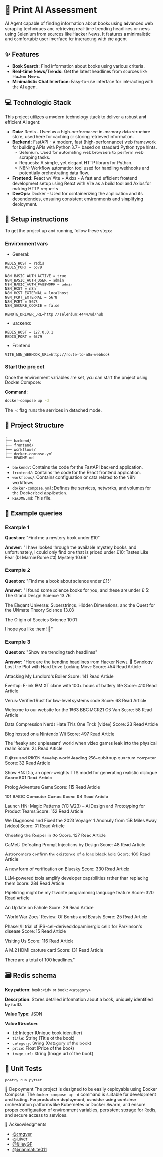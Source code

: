# 🧠 Print AI Assessment

AI Agent capable of finding information about books using advanced web scraping techniques and retrieving real-time trending headlines or news using Selenium from sources like Hacker News. It features a minimalistic and comfortable user interface for interacting with the agent.

## ✨ Features

* **Book Search:** Find information about books using various criteria.
* **Real-time News/Trends:** Get the latest headlines from sources like Hacker News.
* **Minimalistic Chat Interface:** Easy-to-use interface for interacting with the AI agent.

## 💻 Technologic Stack

This project utilizes a modern technology stack to deliver a robust and efficient AI agent:

* **Data:** Redis - Used as a high-performance in-memory data structure store, used here for caching or storing retrieved information.
* **Backend:** FastAPI - A modern, fast (high-performance) web framework for building APIs with Python 3.7+ based on standard Python type hints.
  * Selenium: Used for automating web browsers to perform web scraping tasks.
  * Requests: A simple, yet elegant HTTP library for Python.
  * N8N: Workflow automation tool used for handling webhooks and potentially orchestrating data flow.
* **Frontend:** React w/ Vite + Axios - A fast and efficient frontend development setup using React with Vite as a build tool and Axios for making HTTP requests.
* **DevOps:** Docker - Used for containerizing the application and its dependencies, ensuring consistent environments and simplifying deployment.

## 🚀 Setup instructions

To get the project up and running, follow these steps:

### Environment vars

* General:

```env
REDIS_HOST = redis
REDIS_PORT = 6379

N8N_BASIC_AUTH_ACTIVE = true
N8N_BASIC_AUTH_USER = admin
N8N_BASIC_AUTH_PASSWORD = admin
N8N_HOST = n8n
N8N_HOST_EXTERNAL = localhost
N8N_PORT_EXTERNAL = 5678
N8N_PORT = 5678
N8N_SECURE_COOKIE = false

REMOTE_DRIVER_URL=http://selenium:4444/wd/hub
```

* Backend:

```env
REDIS_HOST = 127.0.0.1
REDIS_PORT = 6379
```

* Frontend

```env
VITE_N8N_WEBHOOK_URL=http://route-to-n8n-webhook
```

### Start the project

Once the environment variables are set, you can start the project using Docker Compose:

**Command**:

```bash
docker-compose up -d
```

The `-d` flag runs the services in detached mode.

## 📂 Project Structure

```plaintext
.
├── backend/
├── frontend/
├── workflows/
├── docker-compose.yml
└── README.md
```

* `backend/`: Contains the code for the FastAPI backend application.
* `frontend/`: Contains the code for the React frontend application.
* `workflows/`: Contains configuration or data related to the N8N workflows.
* `docker-compose.yml`: Defines the services, networks, and volumes for the Dockerized application.
* `README.md`: This file.

## 💬 Example queries

### Example 1

**Question**: "Find me a mystery book under £10"

**Answer**: "I have looked through the available mystery books, and unfortunately, I could only find one that is priced under £10:
Tastes Like Fear (DI Marnie Rome #3)
Mystery
10.69"

### Example 2

**Question**: "Find me a book about science under £15"

**Answer**: "I found some science books for you, and these are under £15:
The Grand Design
Science
13.76

The Elegant Universe: Superstrings, Hidden Dimensions, and the Quest for the Ultimate Theory
Science
13.03

The Origin of Species
Science
10.01

I hope you like them! 🤩"

### Example 3

**Question**: "Show me trending tech headlines"

**Answer**: "Here are the trending headlines from Hacker News. 📰
Synology Lost the Plot with Hard Drive Locking Move
Score: 454
Read Article

Attacking My Landlord's Boiler
Score: 141
Read Article

Evertop: E-ink IBM XT clone with 100+ hours of battery life
Score: 410
Read Article

Verus: Verified Rust for low-level systems code
Score: 68
Read Article

Welcome to our website for the 1963 BBC MCR21 OB Van
Score: 58
Read Article

Data Compression Nerds Hate This One Trick [video]
Score: 23
Read Article

Blog hosted on a Nintendo Wii
Score: 497
Read Article

The 'freaky and unpleasant' world when video games leak into the physical realm
Score: 24
Read Article

Fujitsu and RIKEN develop world-leading 256-qubit sup quantum computer
Score: 32
Read Article

Show HN: Dia, an open-weights TTS model for generating realistic dialogue
Score: 501
Read Article

Prolog Adventure Game
Score: 115
Read Article

101 BASIC Computer Games
Score: 94
Read Article

Launch HN: Magic Patterns (YC W23) – AI Design and Prototyping for Product Teams
Score: 152
Read Article

We Diagnosed and Fixed the 2023 Voyager 1 Anomaly from 15B Miles Away [video]
Score: 31
Read Article

Cheating the Reaper in Go
Score: 127
Read Article

CaMeL: Defeating Prompt Injections by Design
Score: 48
Read Article

Astronomers confirm the existence of a lone black hole
Score: 189
Read Article

A new form of verification on Bluesky
Score: 330
Read Article

LLM-powered tools amplify developer capabilities rather than replacing them
Score: 284
Read Article

Pipelining might be my favorite programming language feature
Score: 320
Read Article

An Update on Pahole
Score: 29
Read Article

'World War Zoos' Review: Of Bombs and Beasts
Score: 25
Read Article

Phase I/II trial of iPS-cell-derived dopaminergic cells for Parkinson's disease
Score: 15
Read Article

Visiting Us
Score: 116
Read Article

A M.2 HDMI capture card
Score: 131
Read Article

There are a total of 100 headlines."

## 🗃️ Redis schema

**Key pattern**: `book:<id>` or `book:<category>`

**Description**: Stores detailed information about a book, uniquely identified by its ID.

**Value Type**: JSON

**Value Structure**:

* `id`: Integer (Unique book identifier)
* `title`: String (Title of the book)
* `category`: String (Category of the book)
* `price`: Float (Price of the book)
* `image_url`: String (Image url of the book)
  
## 🧪 Unit Tests

```bash
poetry run pytest
```

🚢 Deployment
The project is designed to be easily deployable using Docker Compose. The `docker-compose up -d` command is suitable for development and testing. For production deployment, consider using container orchestration platforms like Kubernetes or Docker Swarm, and ensure proper configuration of environment variables, persistent storage for Redis, and secure access to services.

🙌 Acknowledgments

* [@cmgver](https://gitlab.com/cmgver)
* [@luiver](https://gitlab.com/luilver)
* [@NileyGF](https://gitlab.com/NileyGF)
* [@brianmatute011](https://gitlab.com/brianmatute011)
